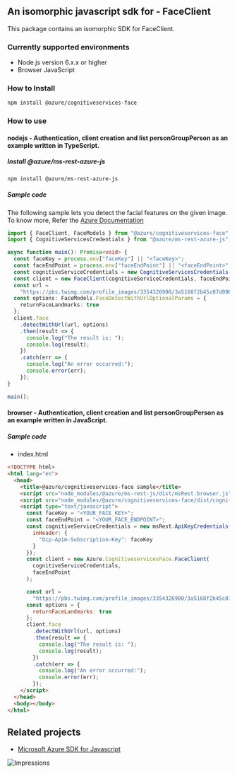 ## An isomorphic javascript sdk for - FaceClient

This package contains an isomorphic SDK for FaceClient.

### Currently supported environments

- Node.js version 6.x.x or higher
- Browser JavaScript

### How to Install

```bash
npm install @azure/cognitiveservices-face
```

### How to use

#### nodejs - Authentication, client creation and list personGroupPerson as an example written in TypeScript.

##### Install @azure/ms-rest-azure-js

```bash
npm install @azure/ms-rest-azure-js
```

##### Sample code
The following sample lets you detect the facial features on the given image. To know more, Refer the [Azure Documentation](https://docs.microsoft.com/en-us/azure/cognitive-services/face/overview)

```typescript
import { FaceClient, FaceModels } from "@azure/cognitiveservices-face";
import { CognitiveServicesCredentials } from "@azure/ms-rest-azure-js";

async function main(): Promise<void> {
  const faceKey = process.env["faceKey"] || "<faceKey>";
  const faceEndPoint = process.env["faceEndPoint"] || "<faceEndPoint>";
  const cognitiveServiceCredentials = new CognitiveServicesCredentials(faceKey);
  const client = new FaceClient(cognitiveServiceCredentials, faceEndPoint);
  const url =
    "https://pbs.twimg.com/profile_images/3354326900/3a5168f2b45c07d0965098be1a4e3007.jpeg";
  const options: FaceModels.FaceDetectWithUrlOptionalParams = {
    returnFaceLandmarks: true
  };
  client.face
    .detectWithUrl(url, options)
    .then(result => {
      console.log("The result is: ");
      console.log(result);
    })
    .catch(err => {
      console.log("An error occurred:");
      console.error(err);
    });
}

main();
```

#### browser - Authentication, client creation and list personGroupPerson as an example written in JavaScript.

##### Sample code

- index.html
```html
<!DOCTYPE html>
<html lang="en">
  <head>
    <title>@azure/cognitiveservices-face sample</title>
    <script src="node_modules/@azure/ms-rest-js/dist/msRest.browser.js"></script>
    <script src="node_modules/@azure/cognitiveservices-face/dist/cognitiveservices-face.js"></script>
    <script type="text/javascript">
      const faceKey = "<YOUR_FACE_KEY>";
      const faceEndPoint = "<YOUR_FACE_ENDPOINT>";
      const cognitiveServiceCredentials = new msRest.ApiKeyCredentials({
        inHeader: {
          "Ocp-Apim-Subscription-Key": faceKey
        }
      });
      const client = new Azure.CognitiveservicesFace.FaceClient(
        cognitiveServiceCredentials,
        faceEndPoint
      );

      const url =
        "https://pbs.twimg.com/profile_images/3354326900/3a5168f2b45c07d0965098be1a4e3007.jpeg";
      const options = {
        returnFaceLandmarks: true
      };
      client.face
        .detectWithUrl(url, options)
        .then(result => {
          console.log("The result is: ");
          console.log(result);
        })
        .catch(err => {
          console.log("An error occurred:");
          console.error(err);
        });
    </script>
  </head>
  <body></body>
</html>
```

## Related projects

- [Microsoft Azure SDK for Javascript](https://github.com/Azure/azure-sdk-for-js)

![Impressions](https://azure-sdk-impressions.azurewebsites.net/api/impressions/azure-sdk-for-js/sdk/cognitiveservices/cognitiveservices-face/README.png)
